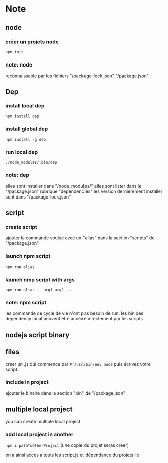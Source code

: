 # Note

## node

### créer un projets node

`npm init`

### note: node

reconnaissable par les fichiers  "/package-lock.json" "/package.json"

## Dep

### install local dep

`npm install dep`

### install global dep

`npm install -g dep`

### run local dep

`./node_modules/.bin/dep`

### note: dep

elles sont installer dans "/node_modules/"
elles sont lister dans le "/package.json" rubrique "dependencies"
les version dernièrement installer sont dans "/package-lock.json"

## script

### create script

ajouter la commande voulue avec un "alias" dans la section "scripts" de "/package.json"

### launch npm script

`npm run alias`

### launch nmp script with args

`npm run alias -- arg1 arg2 ...`

### note: npm script

les commande de cycle de vie n'ont pas besoin de run.
les bin des dependency local peuvent être accédé directement par les scripts

## nodejs script binary

## files

créer un .js qui commence par `#!/usr/bin/env node`
puis écrivez votre script.

### include in project

ajouter le binaire dans la section "bin" de "/package.json"

## multiple local project

you can create multiple local project

### add local project in another

`npm i pathToOtherProject`
(une copie du projet seras créer)

on a ainsi accès a touts les script.js et dépendance du projets lié
